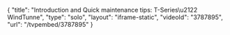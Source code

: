 {
    "title": "Introduction and Quick maintenance tips: T-Series\u2122 WindTunne",
    "type": "solo",
    "layout": "iframe-static",
    "videoId": "3787895",
    "url": "\/tvpembed\/3787895"
}